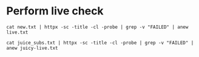 # Perform live check

```
cat new.txt | httpx -sc -title -cl -probe | grep -v "FAILED" | anew live.txt
```

```
cat juice_subs.txt | httpx -sc -title -cl -probe | grep -v "FAILED" | anew juicy-live.txt
```
